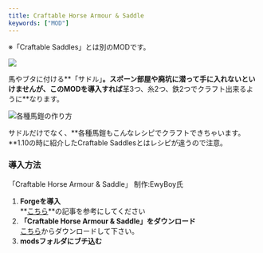 ```yaml
---
title: Craftable Horse Armour & Saddle
keywords: ["MOD"]
---
```


※「Craftable Saddles」とは別のMODです。  

![](https://cdn-ak.f.st-hatena.com/images/fotolife/s/sasigume/20210208/20210208090135.png) 

馬やブタに付ける**「サドル」**。スポーン部屋や廃坑に潜って手に入れないといけませんが、このMODを導入すれば**革3つ、糸2つ、鉄2つでクラフト出来るように**なります。  

![各種馬鎧の作り方](https://cdn-ak.f.st-hatena.com/images/fotolife/s/sasigume/20210208/20210208121820.png) 

サドルだけでなく、**各種馬鎧もこんなレシピでクラフトできちゃいます。**1.10の時に紹介したCraftable Saddlesとはレシピが違うので注意。

### 導入方法

「Craftable Horse Armour & Saddle」 制作:EwyBoy氏

1.  **Forgeを導入**  
    **[こちら](../howto/install-forge)**の記事を参考にしてください
2.  **「Craftable Horse Armour & Saddle」をダウンロード**  
    [こちら](https://minecraft.curseforge.com/projects/craftable-horse-armour-saddle-cha-s "「Craftable Horse Armour & Saddle」のダウンロード")からダウンロードして下さい。
3.  **modsフォルダにブチ込む**
